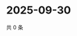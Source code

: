 # 2025-09-30

共 0 条

<!-- BEGIN ZHIHUVIDEO -->
<!-- 最后更新时间 Tue Sep 30 2025 16:16:28 GMT+0800 (China Standard Time) -->

<!-- END ZHIHUVIDEO -->
